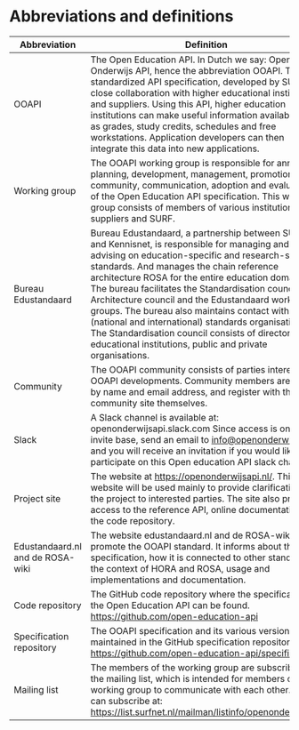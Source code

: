 # Abbreviations and definitions

| Abbreviation                     | Definition                                                                                                                                                                                                                                                                                                                                                                                                                                                                                                                                                                              |
| -------------------------------- | --------------------------------------------------------------------------------------------------------------------------------------------------------------------------------------------------------------------------------------------------------------------------------------------------------------------------------------------------------------------------------------------------------------------------------------------------------------------------------------------------------------------------------------------------------------------------------------- |
| OOAPI                            | The Open Education API. In Dutch we say: Open Onderwijs API, hence the abbreviation OOAPI. This is a standardized API specification, developed by SURF in close collaboration with higher educational institutions and suppliers. Using this API, higher education institutions can make useful information available, such as grades, study credits, schedules and free workstations. Application developers can then integrate this data into new applications.                                                                                                                       |
| Working group                    | The OOAPI working group is responsible for annual planning, development, management, promotion, community, communication, adoption and evaluation of the Open Education API specification. This working group consists of members of various institutions, suppliers and SURF.                                                                                                                                                                                                                                                                                                          |
| Bureau Edustandaard              | Bureau Edustandaard, a partnership between SURF and Kennisnet, is responsible for managing and advising on education-specific and research-specific standards. And manages the chain reference architecture ROSA for the entire education domain. The bureau facilitates the Standardisation council, the Architecture council and the Edustandaard working groups. The bureau also maintains contact with other (national and international) standards organisations. The Standardisation council consists of directors of educational institutions, public and private organisations. |
| Community                        | The OOAPI community consists of parties interested in OOAPI developments. Community members are known by name and email address, and register with the community site themselves.                                                                                                                                                                                                                                                                                                                                                                                                       |
| Slack                            | A Slack channel is available at: openonderwijsapi.slack.com Since access is on an invite base, send an email to info@openonderwijsapi.nl and you will receive an invitation if you would like to participate on this Open education API slack channel.                                                                                                                                                                                                                                                                                                                                  |
| Project site                     | The website at https://openonderwijsapi.nl/. This website will be used mainly to provide clarification of the project to interested parties. The site also provides access to the reference API, online documentation and the code repository.                                                                                                                                                                                                                                                                                                                                       |
| Edustandaard.nl and de ROSA-wiki | The website edustandaard.nl and de ROSA-wiki promote the OOAPI standard. It informs about the specification, how it is connected to other standards in the context of HORA and ROSA, usage and implementations and documentation.                                                                                                                                                                                                                                                                                                                                                       |
| Code repository                  | The GitHub code repository where the specification for the Open Education API can be found. https://github.com/open-education-api                                                                                                                                                                                                                                                                                                                                                                                                                                                       |
| Specification repository         | The OOAPI specification and its various versions are maintained in the GitHub specification repository: https://github.com/open-education-api/specification                                                                                                                                                                                                                                                                                                                                                                                                                             |
| Mailing list                     | The members of the working group are subscribed to the mailing list, which is intended for members of the working group to communicate with each other. Users can subscribe at: https://list.surfnet.nl/mailman/listinfo/openonderwijsapi                                                                                                                                                                                                                                                                                                                                               |
